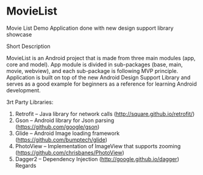 # MovieList
Movie List Demo Application done with new design support library showcase

Short Description

MovieList is an Android project that is made from three main modules (app, core and model). App module is divided in sub-packages (base, main, movie, webview), and each sub-package is following MVP principle. Application is built on top of the new Android Design Support Library and serves as a good example for beginners as a reference for learning Android development. 

3rt Party Libraries:

1. Retrofit – Java library for network calls 
(http://square.github.io/retrofit/)
2. Gson – Android library for Json parsing 
(https://github.com/google/gson)
3. Glide – Android Image loading framework 
(https://github.com/bumptech/glide)
4. PhotoView – Implementation of ImageView that supports zooming 
(https://github.com/chrisbanes/PhotoView)
5. Dagger2 – Dependency Injection
(http://google.github.io/dagger)
Regards

